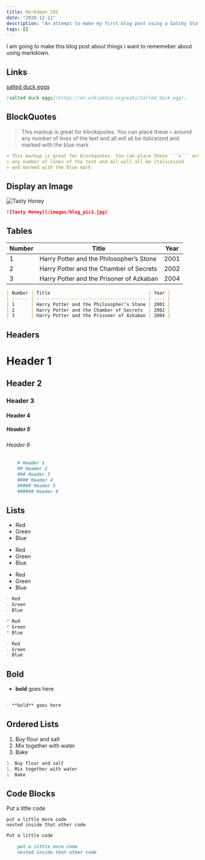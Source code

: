 ```yaml
---
title: Markdown 101
date: "2020-12-11"
description: "An attempt to make my first blog post using a Gatsby Statis Site Generator"
tags: []
---
```


I am going to make this blog post about things i want to rememeber about using markdown. 

## Links

[salted duck eggs](https://en.wikipedia.org/wiki/Salted_duck_egg)

```md
[salted duck eggs](https://en.wikipedia.org/wiki/Salted_duck_egg).
```

## BlockQuotes

> This markup is great for blockquotes. You can place these ```>``` around 
> any number of lines of the text and all will all be italiceized 
> and marked with the blue mark 

```md
> This markup is great for blockquotes. You can place these ```>``` around 
> any number of lines of the text and all will all be italiceized 
> and marked with the blue mark 
```
## Display an Image

![Tasty Honey](/images/blog_pic1.jpg)

```md
![Tasty Honey](/images/blog_pic1.jpg)
```

## Tables

| Number | Title                                    | Year |
| ----- | --------------------------------------- | --- |
| 1      | Harry Potter and the Philosopher’s Stone | 2001 |
| 2      | Harry Potter and the Chamber of Secrets  | 2002 |
| 3      | Harry Potter and the Prisoner of Azkaban | 2004 |

```md
| Number | Title                                    | Year |
| :----- | :--------------------------------------- | ---: |
| 1      | Harry Potter and the Philosopher’s Stone | 2001 |
| 2      | Harry Potter and the Chamber of Secrets  | 2002 |
| 3      | Harry Potter and the Prisoner of Azkaban | 2004 |
```

## Headers

   

# Header 1

## Header 2

### Header 3

#### Header 4

##### Header 5

###### Header 6
```md
    # Header 1
    ## Header 2
    ### Header 3
    #### Header 4
    ##### Header 5
    ###### Header 6
```

## Lists

- Red
- Green
- Blue

* Red
* Green
* Blue

- Red
- Green
- Blue

```markdown
- Red
- Green
- Blue

* Red
* Green
* Blue

- Red
- Green
- Blue
```

## Bold

- **bold** goes here

```markdown

- **bold** goes here
```

## Ordered Lists

1. Buy flour and salt
1. Mix together with water
1. Bake


```markdown
1. Buy flour and salt
1. Mix together with water
1. Bake
```


## Code Blocks

Put a little code

    put a little more code
    nested inside that other code


```md
Put a little code

    put a little more code
    nested inside that other code
```    
